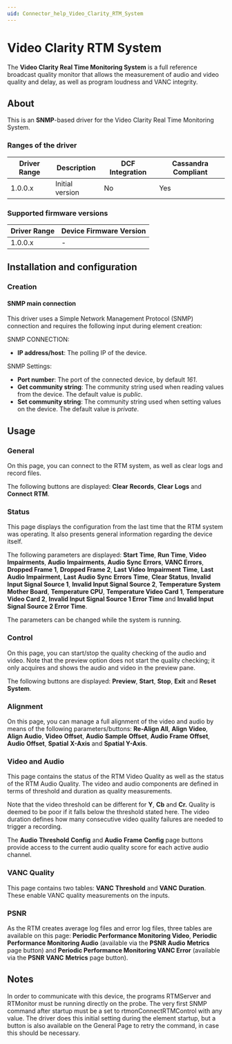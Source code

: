 ```yaml
---
uid: Connector_help_Video_Clarity_RTM_System
---
```


# Video Clarity RTM System

The **Video Clarity Real Time Monitoring System** is a full reference broadcast quality monitor that allows the measurement of audio and video quality and delay, as well as program loudness and VANC integrity.

## About

This is an **SNMP**-based driver for the Video Clarity Real Time Monitoring System.

### Ranges of the driver

| **Driver Range** | **Description** | **DCF Integration** | **Cassandra Compliant** |
|------------------|-----------------|---------------------|-------------------------|
| 1.0.0.x          | Initial version | No                  | Yes                     |

### Supported firmware versions

| **Driver Range** | **Device Firmware Version** |
|------------------|-----------------------------|
| 1.0.0.x          | \-                          |

## Installation and configuration

### Creation

#### SNMP main connection

This driver uses a Simple Network Management Protocol (SNMP) connection and requires the following input during element creation:

SNMP CONNECTION:

- **IP address/host**: The polling IP of the device.

SNMP Settings:

- **Port number**: The port of the connected device, by default *161*.
- **Get community string**: The community string used when reading values from the device. The default value is *public*.
- **Set community string**: The community string used when setting values on the device. The default value is *private*.

## Usage

### General

On this page, you can connect to the RTM system, as well as clear logs and record files.

The following buttons are displayed: **Clear** **Records**, **Clear** **Logs** and **Connect** **RTM**.

### Status

This page displays the configuration from the last time that the RTM system was operating. It also presents general information regarding the device itself.

The following parameters are displayed: **Start** **Time**, **Run** **Time**, **Video** **Impairments**, **Audio** **Impairments**, **Audio** **Sync** **Errors**, **VANC Errors**, **Dropped Frame 1**, **Dropped Frame 2**, **Last** **Video** **Impairment** **Time**, **Last** **Audio** **Impairment**, **Last** **Audio** **Sync** **Errors** **Time**, **Clear Status**, **Invalid Input Signal Source 1**, **Invalid Input Signal Source 2**, **Temperature System Mother Board**, **Temperature CPU**, **Temperature Video Card 1**, **Temperature Video Card 2**, **Invalid Input Signal Source 1 Error Time** and **Invalid Input Signal Source 2 Error Time**.

The parameters can be changed while the system is running.

### Control

On this page, you can start/stop the quality checking of the audio and video. Note that the preview option does not start the quality checking; it only acquires and shows the audio and video in the preview pane.

The following buttons are displayed: **Preview**, **Start**, **Stop**, **Exit** and **Reset System**.

### Alignment

On this page, you can manage a full alignment of the video and audio by means of the following parameters/buttons: **Re-Align All**, **Align** **Video**, **Align** **Audio**, **Video** **Offset**, **Audio** **Sample** **Offset**, **Audio** **Frame** **Offset**, **Audio** **Offset**, **Spatial** **X-Axis** and **Spatial Y-Axis**.

### Video and Audio

This page contains the status of the RTM Video Quality as well as the status of the RTM Audio Quality. The video and audio components are defined in terms of threshold and duration as quality measurements.

Note that the video threshold can be different for **Y**, **Cb** and **Cr.** Quality is deemed to be poor if it falls below the threshold stated here. The video duration defines how many consecutive video quality failures are needed to trigger a recording.

The **Audio** **Threshold** **Config** and **Audio** **Frame** **Config** page buttons provide access to the current audio quality score for each active audio channel.

### VANC Quality

This page contains two tables: **VANC** **Threshold** and **VANC** **Duration**. These enable VANC quality measurements on the inputs.

### PSNR

As the RTM creates average log files and error log files, three tables are available on this page: **Periodic Performance Monitoring Video**, **Periodic Performance Monitoring Audio** (available via the **PSNR** **Audio** **Metrics** page button) and **Periodic Performance Monitoring VANC Error** (available via the **PSNR** **VANC** **Metrics** page button).

## Notes

In order to communicate with this device, the programs RTMServer and RTMonitor must be running directly on the probe. The very first SNMP command after startup must be a set to rtmonConnectRTMControl with any value. The driver does this initial setting during the element startup, but a button is also available on the General Page to retry the command, in case this should be necessary.
